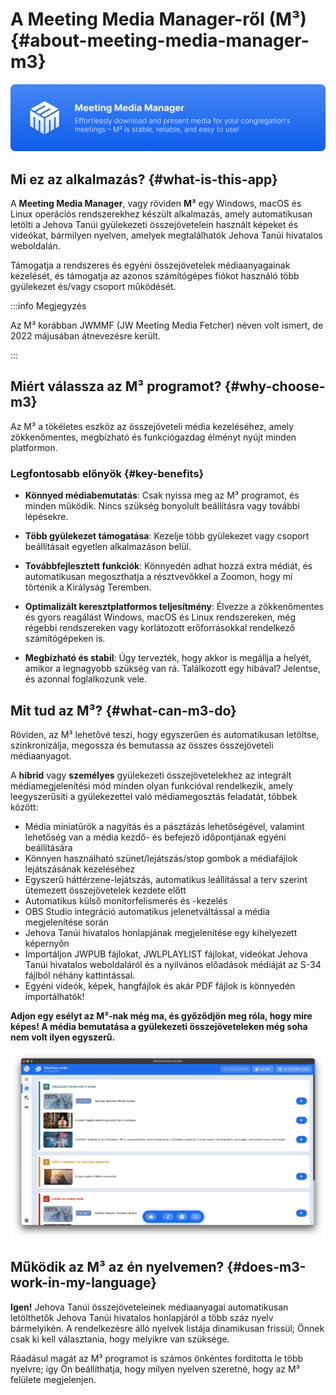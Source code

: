 # A Meeting Media Manager-ről (M³) {#about-meeting-media-manager-m3}

![M³ banner](./../assets/m3-banner.png)

## Mi ez az alkalmazás? {#what-is-this-app}

A **Meeting Media Manager**, vagy röviden **M³** egy Windows, macOS és Linux operációs rendszerekhez készült alkalmazás, amely automatikusan letölti a Jehova Tanúi gyülekezeti összejövetelein használt képeket és videókat, bármilyen nyelven, amelyek megtalálhatók Jehova Tanúi hivatalos weboldalán.

Támogatja a rendszeres és egyéni összejövetelek médiaanyagainak kezelését, és támogatja az azonos számítógépes fiókot használó több gyülekezet és/vagy csoport működését.

:::info Megjegyzés

Az M³ korábban JWMMF (JW Meeting Media Fetcher) néven volt ismert, de 2022 májusában átnevezésre került.

:::

## Miért válassza az M³ programot? {#why-choose-m3}

Az M³ a tökéletes eszköz az összejöveteli média kezeléséhez, amely zökkenőmentes, megbízható és funkciógazdag élményt nyújt minden platformon.

### Legfontosabb előnyök {#key-benefits}

- **Könnyed médiabemutatás**: Csak nyissa meg az M³ programot, és minden működik. Nincs szükség bonyolult beállításra vagy további lépésekre.

- **Több gyülekezet támogatása**: Kezelje több gyülekezet vagy csoport beállításait egyetlen alkalmazáson belül.

- **Továbbfejlesztett funkciók**: Könnyedén adhat hozzá extra médiát, és automatikusan megoszthatja a résztvevőkkel a Zoomon, hogy mi történik a Királyság Teremben.

- **Optimalizált keresztplatformos teljesítmény**: Élvezze a zökkenőmentes és gyors reagálást Windows, macOS és Linux rendszereken, még régebbi rendszereken vagy korlátozott erőforrásokkal rendelkező számítógépeken is.

- **Megbízható és stabil**: Úgy tervezték, hogy akkor is megállja a helyét, amikor a legnagyobb szükség van rá. Találkozott egy hibával? Jelentse, és azonnal foglalkozunk vele.

## Mit tud az M³? {#what-can-m3-do}

Röviden, az M³ lehetővé teszi, hogy egyszerűen és automatikusan letöltse, szinkronizálja, megossza és bemutassa az összes összejöveteli médiaanyagot.

A **hibrid** vagy **személyes** gyülekezeti összejövetelekhez az integrált médiamegjelenítési mód minden olyan funkcióval rendelkezik, amely leegyszerűsíti a gyülekezettel való médiamegosztás feladatát, többek között:

- Média miniatűrök a nagyítás és a pásztázás lehetőségével, valamint lehetőség van a média kezdő- és befejező időpontjának egyéni beállítására
- Könnyen használható szünet/lejátszás/stop gombok a médiafájlok lejátszásának kezeléséhez
- Egyszerű háttérzene-lejátszás, automatikus leállítással a terv szerint ütemezett összejövetelek kezdete előtt
- Automatikus külső monitorfelismerés és -kezelés
- OBS Studio integráció automatikus jelenetváltással a média megjelenítése során
- Jehova Tanúi hivatalos honlapjának megjelenítése egy kihelyezett képernyőn
- Importáljon JWPUB fájlokat, JWLPLAYLIST fájlokat, videókat Jehova Tanúi hivatalos weboldaláról és a nyilvános előadások médiáját az S-34 fájlból néhány kattintással.
- Egyéni videók, képek, hangfájlok és akár PDF fájlok is könnyedén importálhatók!

**Adjon egy esélyt az M³-nak még ma, és győződjön meg róla, hogy mire képes! A média bemutatása a gyülekezeti összejöveteleken még soha nem volt ilyen egyszerű.**

![M³ preview](./../assets/m3-preview.png)

## Működik az M³ az én nyelvemen? {#does-m3-work-in-my-language}

**Igen!** Jehova Tanúi összejöveteleinek médiaanyagai automatikusan letölthetők Jehova Tanúi hivatalos honlapjáról a több száz nyelv bármelyikén. A rendelkezésre álló nyelvek listája dinamikusan frissül; Önnek csak ki kell választania, hogy melyikre van szüksége.

Ráadásul magát az M³ programot is számos önkéntes fordította le több nyelvre; így Ön beállíthatja, hogy milyen nyelven szeretné, hogy az M³ felülete megjelenjen.
